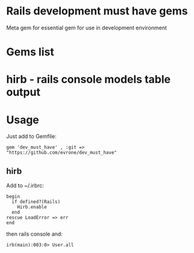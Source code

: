 # Rails development must have gems

Meta gem for essential gem for use in development environment

# Gems list

# hirb - rails console models table output

# Usage

Just add to Gemfile:

```
gem 'dev_must_have' , :git => "https://github.com/evrone/dev_must_have"
```

## hirb

Add to ~/.irbrc:

```
begin
  if defined?(Rails)
    Hirb.enable
  end
rescue LoadError => err
end
```

then rails console and:

```
irb(main):003:0> User.all
```
